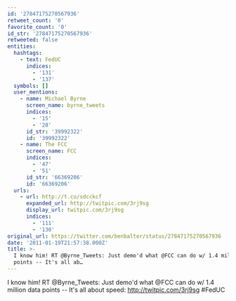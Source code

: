 ```yaml
---
id: '27847175270567936'
retweet_count: '0'
favorite_count: '0'
id_str: '27847175270567936'
retweeted: false
entities:
  hashtags:
    - text: FedUC
      indices:
        - '131'
        - '137'
  symbols: []
  user_mentions:
    - name: Michael Byrne
      screen_name: byrne_tweets
      indices:
        - '15'
        - '28'
      id_str: '39992322'
      id: '39992322'
    - name: The FCC
      screen_name: FCC
      indices:
        - '47'
        - '51'
      id_str: '66369206'
      id: '66369206'
  urls:
    - url: http://t.co/sdcckcf
      expanded_url: http://twitpic.com/3rj9sg
      display_url: twitpic.com/3rj9sg
      indices:
        - '111'
        - '130'
original_url: https://twitter.com/benbalter/status/27847175270567936
date: '2011-01-19T21:57:38.000Z'
title: >-
  I know him! RT @Byrne_Tweets: Just demo'd what @FCC can do w/ 1.4 million data
  points -- It's all ab…
---
```


I know him! RT @Byrne_Tweets: Just demo'd what @FCC can do w/ 1.4 million data points -- It's all about speed: http://twitpic.com/3rj9sg #FedUC